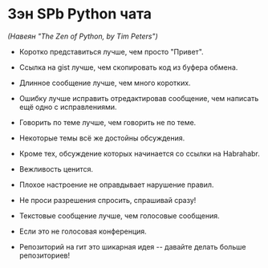 # Зэн SPb Python чата
*(Навеян "The Zen of Python, by Tim Peters")*

- Коротко представиться лучше, чем просто "Привет".

- Ссылка на gist лучше, чем скопировать код из буфера обмена.

- Длинное сообщение лучше, чем много коротких.

- Ошибку лучше исправить отредактировав сообщение, чем написать ещё одно с исправлениями.

- Говорить по теме лучше, чем говорить не по теме.

- Некоторые темы всё же достойны обсуждения.

- Кроме тех, обсуждение которых начинается со ссылки на Habrahabr.

- Вежливость ценится.

- Плохое настроение не оправдывает нарушение правил.

- Не проси разрешения спросить, спрашивай сразу!

- Текстовые сообщение лучше, чем голосовые сообщения.

- Если это не голосовая конференция.

- Репозиторий на гит это шикарная идея -- давайте делать больше репозиториев!
